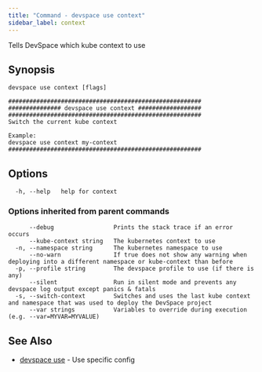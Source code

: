 ```yaml
---
title: "Command - devspace use context"
sidebar_label: context
---
```



Tells DevSpace which kube context to use

## Synopsis


```
devspace use context [flags]
```

```
#######################################################
############### devspace use context ##################
#######################################################
Switch the current kube context

Example:
devspace use context my-context
#######################################################
```
## Options

```
  -h, --help   help for context
```

### Options inherited from parent commands

```
      --debug                 Prints the stack trace if an error occurs
      --kube-context string   The kubernetes context to use
  -n, --namespace string      The kubernetes namespace to use
      --no-warn               If true does not show any warning when deploying into a different namespace or kube-context than before
  -p, --profile string        The devspace profile to use (if there is any)
      --silent                Run in silent mode and prevents any devspace log output except panics & fatals
  -s, --switch-context        Switches and uses the last kube context and namespace that was used to deploy the DevSpace project
      --var strings           Variables to override during execution (e.g. --var=MYVAR=MYVALUE)
```

## See Also

* [devspace use](/docs/cli/commands/devspace_use)	 - Use specific config

